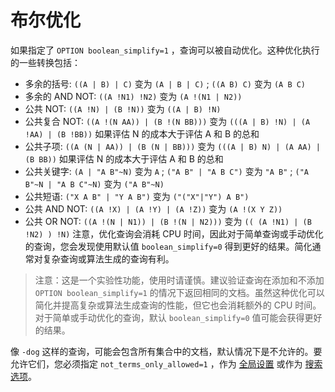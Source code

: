 # 布尔优化
如果指定了 `OPTION boolean_simplify=1` ，查询可以被自动优化。这种优化执行的一些转换包括：

* 多余的括号: `((A | B) | C)` 变为 `(A | B | C)` ; `((A B) C)` 变为 `(A B C)`
* 多余的 AND NOT: `((A !N1) !N2)` 变为 `(A !(N1 | N2))`
* 公共 NOT: `((A !N) | (B !N))` 变为 `((A | B) !N)`
* 公共复合 NOT: `((A !(N AA)) | (B !(N BB)))` 变为 `(((A | B) !N) | (A !AA) | (B !BB))` 如果评估 N 的成本大于评估 A 和 B 的总和
* 公共子项: `((A (N | AA)) | (B (N | BB)))` 变为 `(((A | B) N) | (A AA) | (B BB))` 如果评估 N 的成本大于评估 A 和 B 的总和
* 公共关键字: `(A | "A B"~N)` 变为 `A` ; `("A B" | "A B C")` 变为 `"A B"` ; `("A B"~N | "A B C"~N)` 变为 `("A B"~N)`
* 公共短语: `("X A B" | "Y A B")` 变为 `("("X"|"Y") A B")`
* 公共 AND NOT: `((A !X) | (A !Y) | (A !Z))` 变为 `(A !(X Y Z))`
* 公共 OR NOT: `((A !(N | N1)) | (B !(N | N2)))` 变为 `(( (A !N1) | (B !N2) ) !N)`
注意，优化查询会消耗 CPU 时间，因此对于简单查询或手动优化的查询，您会发现使用默认值 `boolean_simplify=0` 得到更好的结果。简化通常对复杂查询或算法生成的查询有利。

> 注意：这是一个实验性功能，使用时请谨慎。建议验证查询在添加和不添加 `OPTION boolean_simplify=1` 的情况下返回相同的文档。虽然这种优化可以简化并提高复杂或算法生成查询的性能，但它也会消耗额外的 CPU 时间。对于简单或手动优化的查询，默认 `boolean_simplify=0` 值可能会获得更好的结果。

像 `-dog` 这样的查询，可能会包含所有集合中的文档，默认情况下是不允许的。要允许它们，您必须指定 `not_terms_only_allowed=1` ，作为 [全局设置](../../Server_settings/Searchd.md#not_terms_only_allowed) 或作为 [搜索选项](../../Server_settings/Searchd.md#not_terms_only_allowed)。

<!-- proofread -->
